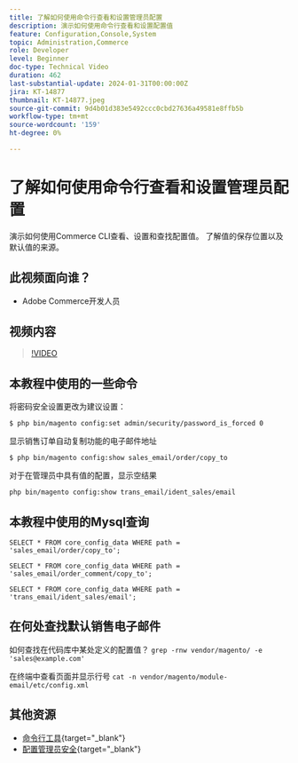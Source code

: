 ```yaml
---
title: 了解如何使用命令行查看和设置管理员配置
description: 演示如何使用命令行查看和设置配置值
feature: Configuration,Console,System
topic: Administration,Commerce
role: Developer
level: Beginner
doc-type: Technical Video
duration: 462
last-substantial-update: 2024-01-31T00:00:00Z
jira: KT-14877
thumbnail: KT-14877.jpeg
source-git-commit: 9d4b01d383e5492ccc0cbd27636a49581e8ffb5b
workflow-type: tm+mt
source-wordcount: '159'
ht-degree: 0%

---
```



# 了解如何使用命令行查看和设置管理员配置

演示如何使用Commerce CLI查看、设置和查找配置值。 了解值的保存位置以及默认值的来源。

## 此视频面向谁？

- Adobe Commerce开发人员

## 视频内容

>[!VIDEO](https://video.tv.adobe.com/v/3427123?&learn=on)

## 本教程中使用的一些命令

将密码安全设置更改为建议设置：

`$ php bin/magento config:set admin/security/password_is_forced 0`

显示销售订单自动复制功能的电子邮件地址

`$ php bin/magento config:show sales_email/order/copy_to`

对于在管理员中具有值的配置，显示空结果

`php bin/magento config:show trans_email/ident_sales/email`

## 本教程中使用的Mysql查询

```
SELECT * FROM core_config_data WHERE path = 'sales_email/order/copy_to';

SELECT * FROM core_config_data WHERE path = 'sales_email/order_comment/copy_to';

SELECT * FROM core_config_data WHERE path = 'trans_email/ident_sales/email';
```

## 在何处查找默认销售电子邮件

如何查找在代码库中某处定义的配置值？
`grep -rnw vendor/magento/ -e 'sales@example.com'`

在终端中查看页面并显示行号 `cat -n vendor/magento/module-email/etc/config.xml`

## 其他资源

- [命令行工具](https://experienceleague.adobe.com/docs/commerce-operations/configuration-guide/cli/config-cli.html){target="_blank"}
- [配置管理员安全](https://experienceleague.adobe.com/docs/commerce-admin/systems/security/security-admin.html){target="_blank"}
